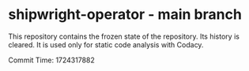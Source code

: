 # shipwright-operator - main branch

This repository contains the frozen state of the repository.
Its history is cleared. It is used only for static code
analysis with Codacy.

Commit Time: 1724317882